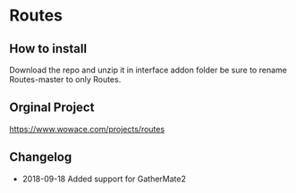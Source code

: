 # Routes

## How to install
Download the repo and unzip it in interface addon folder be sure to rename Routes-master to only Routes.

## Orginal Project
https://www.wowace.com/projects/routes

## Changelog
* 2018-09-18 Added support for GatherMate2
